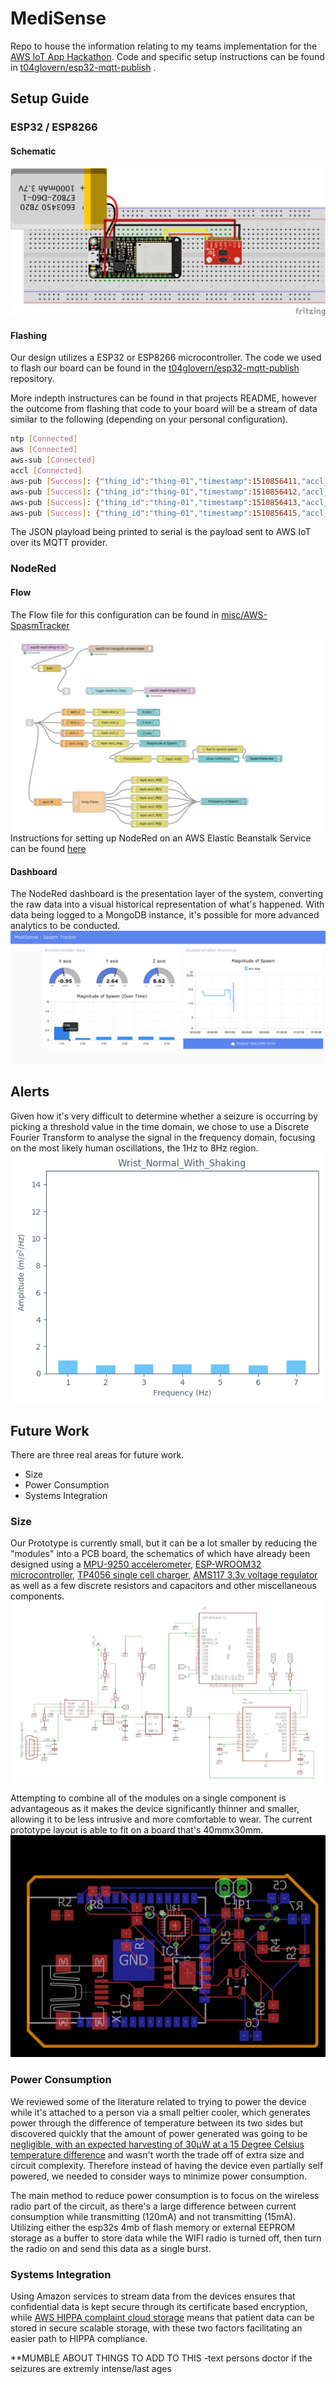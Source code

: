 # MediSense

Repo to house the information relating to my teams implementation for the [AWS IoT App Hackathon](https://awsiot.devpost.com). Code and specific setup instructions can be found in [t04glovern/esp32-mqtt-publish](https://github.com/t04glovern/esp32-mqtt-publish) .

## Setup Guide

### ESP32 / ESP8266

#### Schematic

![images/esp32-design.png](images/esp32-design.png)

#### Flashing

Our design utilizes a ESP32 or ESP8266 microcontroller. The code we used to flash our board can be found in the [t04glovern/esp32-mqtt-publish](https://github.com/t04glovern/esp32-mqtt-publish) repository.

More indepth instructures can be found in that projects README, however the outcome from flashing that code to your board will be a stream of data similar to the following (depending on your personal configuration).

```bash
ntp [Connected]
aws [Connected]
aws-sub [Connected]
accl [Connected]
aws-pub [Success]: {"thing_id":"thing-01","timestamp":1510856411,"accl_x":-0.857124,"accl_y":3.351882,"accl_z":15.05474,"accl_mag":15.44717,"accl_fft":[1.479036,0.612483,0.850653,0.894927,0.906535,0.942905]}
aws-pub [Success]: {"thing_id":"thing-01","timestamp":1510856412,"accl_x":0.684742,"accl_y":2.169147,"accl_z":16.08904,"accl_mag":16.24903,"accl_fft":[0.699518,0.672761,0.895605,0.908498,0.956246,0.956738]}
aws-pub [Success]: {"thing_id":"thing-01","timestamp":1510856413,"accl_x":-1.120486,"accl_y":0.445322,"accl_z":13.00051,"accl_mag":13.05631,"accl_fft":[2.676121,0.61359,0.800661,0.848166,0.870695,0.904833]}
aws-pub [Success]: {"thing_id":"thing-01","timestamp":1510856415,"accl_x":-0.263362,"accl_y":-0.138864,"accl_z":13.2543,"accl_mag":13.25764,"accl_fft":[0.40734,0.631146,0.803048,0.868581,0.884759,0.895562]}
```

The JSON playload being printed to serial is the payload sent to AWS IoT over its MQTT provider.

### NodeRed

#### Flow

The Flow file for this configuration can be found in [misc/AWS-SpasmTracker](misc/AWS-SpasmTracker)

![images/node-red-flow.png](images/node-red-flow.png)
Instructions for setting up NodeRed on an AWS Elastic Beanstalk Service can be found [here](https://nodered.org/docs/platforms/aws)


#### Dashboard
The NodeRed dashboard is the presentation layer of the system, converting the raw data into a visual historical representation of what's happened. With data being logged to a MongoDB instance, it's possible for more advanced analytics to be conducted.
![images/node-red-dashboard.png](images/node-red-dashboard.png)


## Alerts
Given how it's very difficult to determine whether a seizure is occurring by picking a threshold value in the time domain, we chose to use a Discrete Fourier Transform to analyse the signal in the frequency domain, focusing on the most likely human oscillations, the 1Hz to 8Hz region.
![images/Wrist_Normal_With_Shaking.gif](images/Wrist_Normal_With_Shaking.gif)

##  Future Work
There are three real areas for future work.

 - Size
 - Power Consumption
 - Systems Integration
 
### Size
Our Prototype is currently small, but it can be a lot smaller by reducing the "modules" into a PCB board, the schematics of which have already been designed using a [MPU-9250 accelerometer](https://www.invensense.com/wp-content/uploads/2015/02/PS-MPU-9250A-01-v1.1.pdf), [ESP-WROOM32 microcontroller](http://espressif.com/sites/default/files/documentation/esp-wroom-32_datasheet_en.pdf),  [TP4056 single cell charger](https://dlnmh9ip6v2uc.cloudfront.net/datasheets/Prototyping/TP4056.pdfa), [AMS117 3.3v voltage regulator](http://www.advanced-monolithic.com/pdf/ds1117.pdf) as well as a few discrete resistors and capacitors and other miscellaneous components.
![images/FutureCircuitDiagram.png](images/FutureCircuitDiagram.png)

Attempting to combine all of the modules on a single component is advantageous as it makes the device significantly thinner and smaller, allowing it to be less intrusive and more comfortable to wear. The current prototype layout is able to fit on a board that's 40mmx30mm.
![images/FutureBoard.png](images/FutureBoard.png)

### Power Consumption
 We reviewed some of the literature related to trying to power the device while it's attached to a person via a small peltier cooler, which generates power through the difference of temperature between its two sides but discovered quickly that the amount of power generated was going to be [negligible, with an expected harvesting of 30μW at a 15 Degree Celsius temperature difference](http://ieeexplore.ieee.org/abstract/document/5475111/) and wasn't worth the trade off of extra size and circuit complexity. Therefore instead of having the device even partially self powered, we needed to consider ways to minimize power consumption.
 
 The main method to reduce power consumption is to focus on the wireless radio part of the circuit, as there's a large difference between current consumption while transmitting (120mA) and not transmitting (15mA). Utilizing either the esp32s 4mb of flash memory or external EEPROM storage as a buffer to store data while the WIFI radio is turned off, then turn the radio on and send this data as a single burst.

### Systems Integration

Using Amazon services to stream data from the devices ensures that confidential data is kept secure through its certificate based encryption, while [AWS HIPPA complaint cloud storage](https://aws.amazon.com/compliance/hipaa-compliance/)  means that patient data can be stored in secure scalable storage, with these two factors facilitating an easier path to HIPPA compliance.

**MUMBLE ABOUT THINGS TO ADD TO THIS
-text persons doctor if the seizures are extremly intense/last ages




